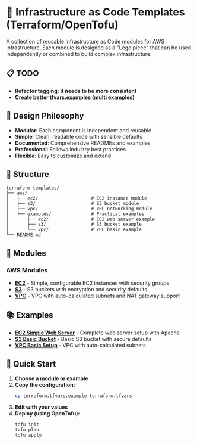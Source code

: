 # 🚀 Infrastructure as Code Templates (Terraform/OpenTofu)

A collection of reusable Infrastructure as Code modules for AWS infrastructure. Each module is designed as a "Lego piece" that can be used independently or combined to build complex infrastructure.

## 📋 TODO

- **Refactor tagging: it needs to be more consistent**
- **Create better tfvars.examples (multi examples)**

## 🎯 Design Philosophy

- **Modular**: Each component is independent and reusable
- **Simple**: Clean, readable code with sensible defaults
- **Documented**: Comprehensive READMEs and examples
- **Professional**: Follows industry best practices
- **Flexible**: Easy to customize and extend

## 📁 Structure

```
terraform-templates/
├── aws/
│   ├── ec2/                    # EC2 instance module
│   ├── s3/                     # S3 bucket module
│   ├── vpc/                    # VPC networking module
│   └── examples/               # Practical examples
│       ├── ec2/                # EC2 web server example
│       ├── s3/                 # S3 bucket example
│       └── vpc/                # VPC basic example
└── README.md
```

## 🧩 Modules

### AWS Modules
- **[EC2](./aws/ec2/)** - Simple, configurable EC2 instances with security groups
- **[S3](./aws/s3/)** - S3 buckets with encryption and security defaults
- **[VPC](./aws/vpc/)** - VPC with auto-calculated subnets and NAT gateway support

## 📚 Examples

- **[EC2 Simple Web Server](./aws/examples/ec2/)** - Complete web server setup with Apache
- **[S3 Basic Bucket](./aws/examples/s3/)** - Basic S3 bucket with secure defaults
- **[VPC Basic Setup](./aws/examples/vpc/)** - VPC with auto-calculated subnets

## 🚀 Quick Start

1. **Choose a module or example**
2. **Copy the configuration:**
   ```bash
   cp terraform.tfvars.example terraform.tfvars
   ```
3. **Edit with your values**
4. **Deploy (using OpenTofu):**
   ```bash
   tofu init
   tofu plan
   tofu apply
   ```